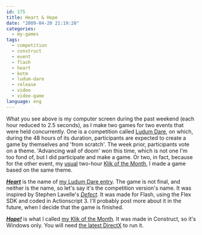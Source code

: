 ```yaml
---
id: 175
title: Heart & Hope
date: "2009-04-20 21:19:28"
categories:
  - my-games
tags:
  - competition
  - construct
  - event
  - flash
  - heart
  - kotm
  - ludum-dare
  - release
  - video
  - video-game
language: eng
---
```


<video-embed service="vimeo" id="4235554" width="500" height="313" />

What you see above is my computer screen during the past weekend (each hour reduced to 2.5 seconds), as I make two games for two events that were held concurrently. One is a competition called [Ludum Dare](http://www.ludumdare.com/), on which, during the 48 hours of its duration, participants are expected to create a game by themselves and 'from scratch'. The week prior, participants vote on a theme. 'Advancing wall of doom' won this time, which is not one I'm too fond of, but I did participate and make a game. Or two, in fact, because for the other event, my [usual](/tag/kotm/) two-hour [Klik of the Month](http://www.glorioustrainwrecks.com/node/44), I made a game based on the same theme.

[_**Heart**_](//www.agj.cl/files/games/heart-ld/) is the name of [my Ludum Dare entry](http://www.ludumdare.com/compo/?category_name=ld14&author_name=agj). The game is not final, and neither is the name, so let's say it's the competition version's name. It was inspired by Stephen Lavelle's [_Defect_](http://www.increpare.com/tag/defect/). It was made for Flash, using the Flex SDK and coded in Actionscript 3. I'll probably post more about it in the future, when I decide that the game is finished.

[_**Hope!**_](//www.agj.cl/files/games/hope.zip) is what I called [my Klik of the Month](http://www.glorioustrainwrecks.com/node/291). It was made in Construct, so it's Windows only. You will need [the latest DirectX](http://www.softpedia.com/get/System/OS-Enhancements/DirectX-9.0c-Redistributable.shtml) to run it.

